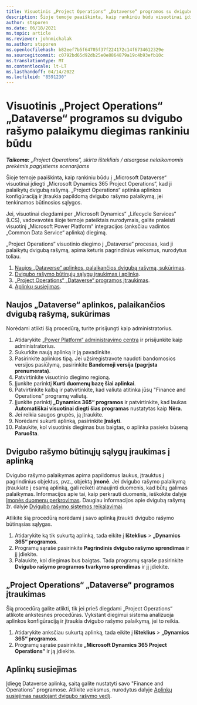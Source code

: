 ```yaml
---
title: Visuotinis „Project Operations“ „Dataverse“ programos su dvigubo rašymo palaikymu diegimas rankiniu būdu
description: Šioje temoje paaiškinta, kaip rankiniu būdu visuotinai įdiegti „Project Operations“ „Dataverse“ programą, kad ji palaikytų dvigubą rašymą.
author: stsporen
ms.date: 06/18/2021
ms.topic: article
ms.reviewer: johnmichalak
ms.author: stsporen
ms.openlocfilehash: b82eef7b5f64705f37f224172c14f6734612329e
ms.sourcegitcommit: c0792bd65d92db25e0e8864879a19c4b93efb10c
ms.translationtype: MT
ms.contentlocale: lt-LT
ms.lasthandoff: 04/14/2022
ms.locfileid: "8591230"
---
```

# <a name="manually-deploy-the-project-operations-dataverse-app-with-dual-write-support"></a>Visuotinis „Project Operations“ „Dataverse“ programos su dvigubo rašymo palaikymu diegimas rankiniu būdu

_**Taikoma:** „Project Operations“, skirta ištekliais / atsargose nelaikomomis prekėmis pagrįstiems scenarijams_

Šioje temoje paaiškinta, kaip rankiniu būdu į „Microsoft Dataverse“ visuotinai įdiegti „Microsoft Dynamics 365 Project Operations“, kad ji palaikytų dvigubą rašymą. „Project Operations“ aptinka aplinkos konfigūraciją ir įtraukia papildomą dvigubo rašymo palaikymą, jei tenkinamos būtinosios sąlygos.

Jei, visuotinai diegdami per „Microsoft Dynamics“ „Lifecycle Services“ (LCS), vadovavotės šioje temoje pateiktais nurodymais, galite praleisti visuotinį „Microsoft Power Platform“ integracijos (anksčiau vadintos „Common Data Service“ aplinka) diegimą.

„Project Operations“ visuotinio diegimo į „Dataverse“ procesas, kad ji palaikytų dvigubą rašymą, apima keturis pagrindinius veiksmus, nurodytus toliau.

1. [Naujos „Dataverse“ aplinkos, palaikančios dvigubą rašymą, sukūrimas](#create).
2. [Dvigubo rašymo būtinųjų sąlygų įraukimas į aplinką](#prerequisites).
3. [„Project Operations“ „Dataverse“ programos įtraukimas](#dataverse).
4. [Aplinkų susiejimas](#link).

## <a name="create-a-new-environment-in-dataverse-that-supports-dual-write"></a><a name="create"></a>Naujos „Dataverse“ aplinkos, palaikančios dvigubą rašymą, sukūrimas

Norėdami atlikti šią procedūrą, turite prisijungti kaip administratorius.

1. Atidarykite [„Power Platform“ administravimo centrą](https://admin.powerplatform.com) ir prisijunkite kaip administratorius.
2. Sukurkite naują aplinką ir ją pavadinkite.
3. Pasirinkite aplinkos tipą. Jei užsiregistravote naudoti bandomosios versijos pasiūlymą, pasirinkite **Bandomoji versija (pagrįsta prenumerata)**.
4. Patvirtinkite visuotinio diegimo regioną.
5. Įjunkite parinktį **Kurti duomenų bazę šiai aplinkai**. 
6. Patvirtinkite kalbą ir patvirtinkite, kad valiuta atitinka jūsų "Finance and Operations" programų valiutą.
7. Įjunkite parinktį **„Dynamics 365“ programos** ir patvirtinkite, kad laukas **Automatiškai visuotinai diegti šias programas** nustatytas kaip **Nėra**.
8. Jei reikia saugos grupės, ją įtraukite.
9. Norėdami sukurti aplinką, pasirinkite **Įrašyti**.
10. Palaukite, kol visuotinis diegimas bus baigtas, o aplinka pasieks būseną **Paruošta**.

## <a name="add-dual-write-prerequisites-to-the-environment"></a><a name="prerequisites"></a>Dvigubo rašymo būtinųjų sąlygų įraukimas į aplinką

Dvigubo rašymo palaikymas apima papildomus laukus, įtrauktus į pagrindinius objektus, pvz., objektą **Įmonė**. Jei dvigubo rašymo palaikymą įtraukiate į esamą aplinką, gali reikėti atnaujinti duomenis, kad būtų galimas palaikymas. Informacijos apie tai, kaip perkrauti duomenis, ieškokite dalyje [Įmonės duomenų perkrovimas](/dynamics365/fin-ops-core/dev-itpro/data-entities/dual-write/bootstrap-company-data). Daugiau informacijos apie dvigubą rašymą žr. dalyje [Dvigubo rašymo sistemos reikalavimai](/dynamics365/fin-ops-core/dev-itpro/data-entities/dual-write/dual-write-system-req).

Atlikite šią procedūrą norėdami į savo aplinką įtraukti dvigubo rašymo būtinąsias sąlygas.

1. Atidarykite ką tik sukurtą aplinką, tada eikite į **Išteklius** \> **„Dynamics 365“ programos**.
2. Programų sąraše pasirinkite **Pagrindinis dvigubo rašymo sprendimas** ir jį įdiekite.
3. Palaukite, kol diegimas bus baigtas. Tada programų sąraše pasirinkite **Dvigubo rašymo programos tvarkymo sprendimas** ir jį įdiekite.

## <a name="add-the-project-operations-dataverse-app"></a><a name="dataverse"></a>„Project Operations“ „Dataverse“ programos įtraukimas

Šią procedūrą galite atlikti, tik jei prieš diegdami „Project Operations“ atlikote ankstesnes procedūras. Vykstant diegimui sistema analizuoja aplinkos konfigūraciją ir įtraukia dvigubo rašymo palaikymą, jei to reikia.

1. Atidarykite anksčiau sukurtą aplinką, tada eikite į **Išteklius** \> **„Dynamics 365“ programos**.
2. Programų sąraše pasirinkite **„Microsoft Dynamics 365 Project Operations“** ir ją įdiekite.

## <a name="link-your-environments"></a><a name="link"></a>Aplinkų susiejimas

Įdiegę Dataverse aplinką, saitą galite nustatyti savo "Finance and Operations" programose. Atlikite veiksmus, nurodytus dalyje [Aplinkų susiejimas naudojant dvigubo rašymo vedlį](/dynamics365/fin-ops-core/dev-itpro/data-entities/dual-write/link-your-environment).
